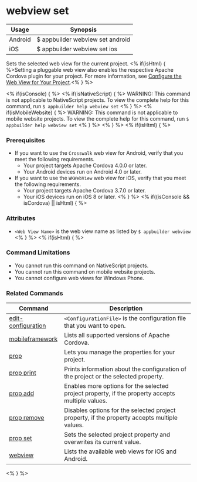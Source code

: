 webview set
==========

Usage | Synopsis
------|-------
Android | $ appbuilder webview set android <Web View Name>
iOS | $ appbuilder webview set ios <Web View Name>

Sets the selected web view for the current project. <% if(isHtml) { %>Setting a pluggable web view also enables the respective Apache Cordova plugin for your project. For more information, see [Configure the Web View for Your Project](http://docs.telerik.com/platform/appbuilder/configuring-your-project/configure-web-views).<% } %>  

<% if(isConsole)  { %>
<% if(isNativeScript)  { %>
WARNING: This command is not applicable to NativeScript projects. To view the complete help for this command, run `$ appbuilder help webview set`
<% } %>
<% if(isMobileWebsite)  { %>
WARNING: This command is not applicable to mobile website projects. To view the complete help for this command, run `$ appbuilder help webview set`
<% } %>
<% } %>
<% if(isHtml) { %>
### Prerequisites

* If you want to use the `Crosswalk` web view for Android, verify that you meet the following requirements.
    * Your project targets Apache Cordova 4.0.0 or later.
    * Your Android devices run on Android 4.0 or later.
* If you want to use the `WKWebView` web view for iOS, verify that you meet the following requirements.
    * Your project targets Apache Cordova 3.7.0 or later.
    * Your iOS devices run on iOS 8 or later.
<% } %>
<% if((isConsole && isCordova) || isHtml) { %>
### Attributes

* `<Web View Name>` is the web view name as listed by `$ appbuilder webview`
<% } %>
<% if(isHtml) { %> 
### Command Limitations

* You cannot run this command on NativeScript projects.
* You cannot run this command on mobile website projects.
* You cannot configure web views for Windows Phone.

### Related Commands

Command | Description
----------|----------
[edit-configuration](edit-configuration.html) | `<ConfigurationFile>` is the configuration file that you want to open.
[mobileframework](mobileframework.html) | Lists all supported versions of Apache Cordova.
[prop](prop.html) | Lets you manage the properties for your project.
[prop print](prop-print.html) | Prints information about the configuration of the project or the selected property.
[prop add](prop-add.html) | Enables more options for the selected project property, if the property accepts multiple values.
[prop remove](prop-remove.html) | Disables options for the selected project property, if the property accepts multiple values.
[prop set](prop-set.html) | Sets the selected project property and overwrites its current value.
[webview](webview.html) | Lists the available web views for iOS and Android.
<% } %>